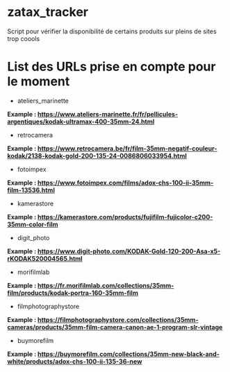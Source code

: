 # zatax_tracker

Script pour vérifier la disponibilité de certains produits sur pleins de sites trop coools

# List des URLs prise en compte pour le moment
* ateliers_marinette

**Example : https://www.ateliers-marinette.fr/fr/pellicules-argentiques/kodak-ultramax-400-35mm-24.html**


* retrocamera

**Example : https://www.retrocamera.be/fr/film-35mm-negatif-couleur-kodak/2138-kodak-gold-200-135-24-0086806033954.html**


* fotoimpex

**Example : https://www.fotoimpex.com/films/adox-chs-100-ii-35mm-film-13536.html**


* kamerastore

**Example : https://kamerastore.com/products/fujifilm-fujicolor-c200-35mm-color-film**

* digit_photo

**Example : https://www.digit-photo.com/KODAK-Gold-120-200-Asa-x5-rKODAK520004565.html**

* morifilmlab

**Example : https://fr.morifilmlab.com/collections/35mm-film/products/kodak-portra-160-35mm-film**

* filmphotographystore

**Example : https://filmphotographystore.com/collections/35mm-cameras/products/35mm-film-camera-canon-ae-1-program-slr-vintage**

* buymorefilm

**Example : https://buymorefilm.com/collections/35mm-new-black-and-white/products/adox-chs-100-ii-135-36-new**
